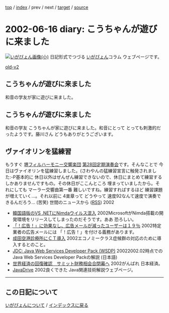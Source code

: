 [top](https://igapyon.github.io/diary/) 
 / [index](https://igapyon.github.io/diary/2002/index.html) 
 / prev 
 / next 
 / [target](https://igapyon.github.io/diary/2002/ig020616.html) 
 / [source](https://github.com/igapyon/diary/blob/gh-pages/2002/ig020616.html.src.md) 

2002-06-16 diary: こうちゃんが遊びに来ました
=====================================================================================================
[![いがぴょん画像(小)](https://igapyon.github.io/diary/images/iga200306s.jpg "いがぴょん")](https://igapyon.github.io/diary/memo/memoigapyon.html) 日記形式でつづる [いがぴょん](https://igapyon.github.io/diary/memo/memoigapyon.html)コラム ウェブページです。

[old-v2](ig020616-orig.html)

## こうちゃんが遊びに来ました

和音の学友が家に遊びに来ました。

## こうちゃんが遊びに来ました

和音の学友 こうちゃんが家に遊びに来ました。和音にとって とっても刺激的だったようです。藤川さん どうもありがとうございます。

## ヴァイオリンを猛練習

もうすぐ [堺フィルハーモニー交響楽団](http://orchestra.musicinfo.co.jp/~sakai-ph/) [第28回定期演奏会](http://orchestra.musicinfo.co.jp/~sakai-ph/reguler.html)です。そんなことで 今日はヴァイオリンを猛練習しました。(さわやんの猛練習宣言に触発されました:-P基本的に 休日以外はぜんぜん練習できないので、休日にまとめて練習するしかありませんですもの。その休日がここんところ 埋まっていましたから。それにしても マーラー交響曲第一番 難しいですね。練習すればするほど 練習課題が増えていく…。それ以前に
4楽章って どうやって 速度92なんて速度で演奏できるんだろう… (苦笑)
世間のニュースから ([RSS](ig020616-news.xml)) 2002
* [韓国語版のVS .NETにNimdaウイルス混入](http://www.zdnet.co.jp/news/0206/15/nebt_03.html)  2002MicrosoftがNimda搭載の開発環境をリリースしてしまったのだそうです。ああ 恐ろしい。
* [「！広告！」に効果なし、広告メールが減ったユーザーは１９％](http://japan.internet.com/research/20020612/1.html)  2002特定業者の広告メールには 「！広告！」を付ける義務があります。
* [成田空港診療所にＣＴ導入](http://www.nhk.or.jp/news/2002/06/16/grri84000000cw5l.html)  2002エコノミークラス症候群の対応のために導入するとのこと。
* [JDC: Java Web Services Developer Pack (WSDP)](http://jdc.sun.co.jp/technicalArticles/WSPack/)  20022002.02時点での Java Web Services Developer Packの解説 (日本語)
* [世界経済の回復確認　サミット財務相会合閉幕へ](http://www.asahi.com/business/update/0615/008.html)  2002がんばれ 日本経済。
* [JavaDrive](http://www.javadrive.jp/)  2002良くできた Java関連技術解説ウェブページ。


----------------------------------------------------------------------------------------------------

## この日記について
[いがぴょんについて](https://igapyon.github.io/diary/memo/memoigapyon.html) / [インデックスに戻る](https://igapyon.github.io/diary/idxall.html)
